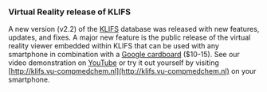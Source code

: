 ### Virtual Reality release of KLIFS

A new version (v2.2) of the [KLIFS](http://klifs.vu-compmedchem.nl) database was released with new features, updates, and fixes. A major new feature is the public release of the virtual reality viewer embedded within KLIFS that can be used with any smartphone in combination with a [Google cardboard](https://vr.google.com/cardboard/) ($10-15). See our video demonstration on [YouTube](https://www.youtube.com/watch?v=vMMkGcnWZhs) or try it out yourself by visiting [http://klifs.vu-compmedchem.nl](http://klifs.vu-compmedchem.nl) on your smartphone.
